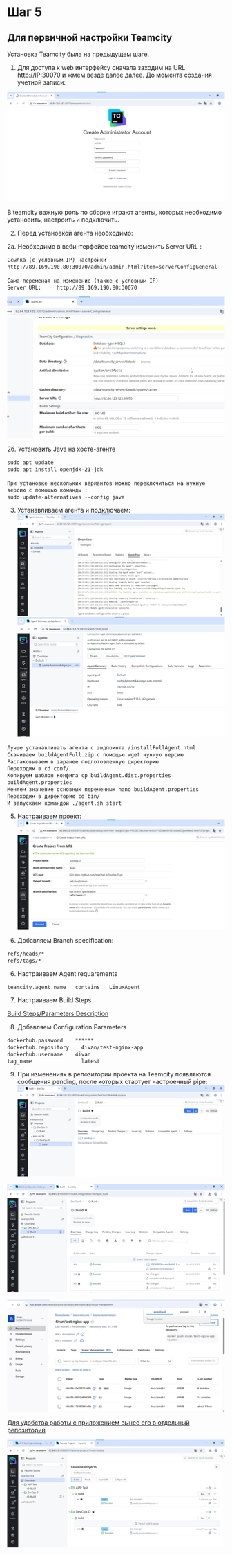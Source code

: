 # Шаг 5
## Для первичной настройки Teamcity

Установка Teamcity была на предыдущем шаге.
1. Для доступа к web интерфейсу сначала заходим на URL http://IP:30070 и жмем везде далее далее.
До момента создания учетной записи:

![Учетная запись](https://github.com/IvanChet-4/DevOps_D/blob/main/images/teamcity/1-1.jpg)

В teamcity важную роль по сборке играют агенты, которых необходимо установить, настроить и подключить.

2. Перед установкой агента необходимо:

2а. Необходимо в вебинтерфейсе teamcity изменить Server URL :

```
Ссылка (с условным IP) настройки
http://89.169.190.80:30070/admin/admin.html?item=serverConfigGeneral

Сама переменая на изменение (также с условным IP)
Server URL: 	http://89.169.190.80:30070
```
![Server URL](https://github.com/IvanChet-4/DevOps_D/blob/main/images/teamcity/1-2.jpg)


2б. Установить Java на хосте-агенте

```
sudo apt update
sudo apt install openjdk-21-jdk

При установке нескольких вариантов можно переключиться на нужную версию с помощью команды :
sudo update-alternatives --config java
```

3. Устанавливаем агента и подключаем:
![Установка Агента](https://github.com/IvanChet-4/DevOps_D/blob/main/images/teamcity/1-3.jpg)
![Терминал Агента](https://github.com/IvanChet-4/DevOps_D/blob/main/images/teamcity/1-4.jpg)

```
Лучше устанавливать агента с эндпоинта /installFullAgent.html
Cкачиваем buildAgentFull.zip с помощью wget нужную версию
Распаковываем в заранее подготовленную директорию 
Переходим в cd conf/
Копируем шаблон конфига cp buildAgent.dist.properties buildAgent.properties 
Меняем значение основных переменных nano buildAgent.properties 
Переходим в директорию cd bin/
И запускаем командой ./agent.sh start
```

5. Настраиваем проект:
![Настройка проекта](https://github.com/IvanChet-4/DevOps_D/blob/main/images/teamcity/1-5.jpg)

6. Добавляем Branch specification:
	
```
refs/heads/*
refs/tags/*
```
6. Настраиваем Agent requarements

```
teamcity.agent.name   contains   LinuxAgent
```

7. Настраиваем Build Steps

[Build Steps/Parameters Description](https://github.com/IvanChet-4/DevOps_D/blob/main/Teamcity/pipe/pipe)

8. Добавляем Configuration Parameters

```
dockerhub.password 	  ******
dockerhub.repository 	4ivan/test-nginx-app
dockerhub.username 	  4ivan 	
tag_name 	            latest 
```


9. При изменениях в репозитории проекта на Teamcity появляются сообщения pending, после которых стартует настроенный pipe:
![pending из гита об изменении](https://github.com/IvanChet-4/DevOps_D/blob/main/images/teamcity/1-6.jpg)

![Выполнение pipe](https://github.com/IvanChet-4/DevOps_D/blob/main/images/teamcity/1-7.jpg)

![Отображение в DockerHub](https://github.com/IvanChet-4/DevOps_D/blob/main/images/teamcity/1-8.jpg)


[Для удобства работы с приложением вынес его в отдельный репозиторий](https://github.com/IvanChet-4/APP-test/tree/main)

![Подключение второго отдельного проекта](https://github.com/IvanChet-4/DevOps_D/blob/main/images/teamcity/1-9.jpg)
